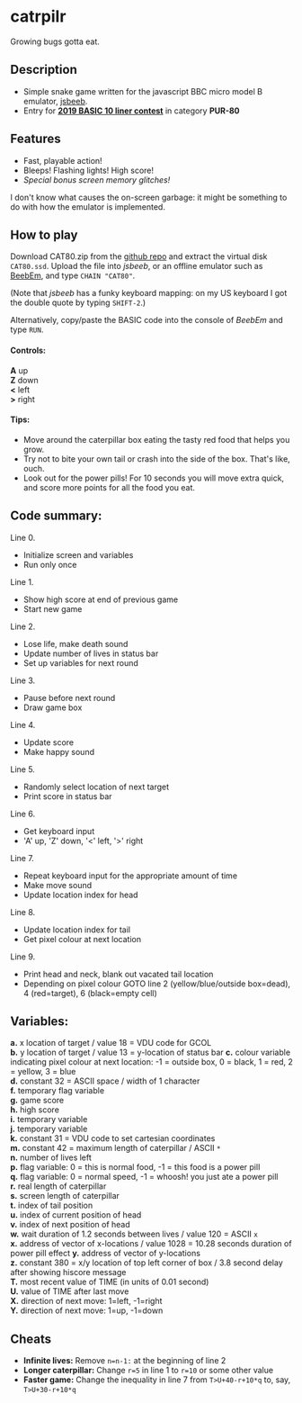 # catrpilr
Growing bugs gotta eat.

## Description

* Simple snake game written for the javascript BBC micro model B emulator, [jsbeeb](https://bbc.godbolt.org/).
* Entry for [**2019 BASIC 10 liner contest**](http://gkanold.wixsite.com/homeputerium/kopie-von-basic-10liners-2018) in category **PUR-80**

## Features

* Fast, playable action!  
* Bleeps! Flashing lights! High score!  
* _Special bonus screen memory glitches!_

I don't know what causes the on-screen garbage: it might be something to do with how the emulator is implemented.

## How to play

Download CAT80.zip from the [github repo](https://github.com/t0mpr1c3/catrpilr/raw/master/CAT80.zip) and extract the virtual disk `CAT80.ssd`. Upload the file into *jsbeeb*, or an offline emulator such as [BeebEm](https://en.wikipedia.org/wiki/BeebEm), and type `CHAIN "CAT80"`. 

(Note that *jsbeeb* has a funky keyboard mapping: on my US keyboard I got the double quote by typing `SHIFT-2`.)

Alternatively, copy/paste the BASIC code into the console of *BeebEm* and type `RUN`.


#### Controls:

  **A** up  
  **Z** down  
  **<** left  
  **>** right  
  
#### Tips:

* Move around the caterpillar box eating the tasty red food that helps you grow.  
* Try not to bite your own tail or crash into the side of the box. That's like, ouch.  
* Look out for the power pills! For 10 seconds you will move extra quick, and score more points for all the food you eat.

## Code summary:

Line 0.
*	Initialize screen and variables
*	Run only once

Line 1.
*	Show high score at end of previous game
*	Start new game

Line 2.
*	Lose life, make death sound
* Update number of lives in status bar
*	Set up variables for next round

Line 3.
* Pause before next round
*	Draw game box

Line 4.
*	Update score
*	Make happy sound

Line 5.
* Randomly select location of next target
* Print score in status bar

Line 6.
*	Get keyboard input
* 'A' up, 'Z' down, '<' left, '>' right

Line 7.
* Repeat keyboard input for the appropriate amount of time
*	Make move sound
*	Update location index for head

Line 8.
*	Update location index for tail
*	Get pixel colour at next location 

Line 9. 
*	Print head and neck, blank out vacated tail location
*	Depending on pixel colour GOTO line 2 (yellow/blue/outside box=dead), 4 (red=target), 6 (black=empty cell)

## Variables:

**a.** x location of target / value 18 = VDU code for GCOL   
**b.** y location of target / value 13 = y-location of status bar
**c.** colour variable indicating pixel colour at next location: -1 = outside box, 0 = black, 1 = red, 2 = yellow, 3 = blue  
**d.** constant 32 = ASCII space / width of 1 character    
**f.** temporary flag variable  
**g.** game score  
**h.** high score  
**i.** temporary variable  
**j.** temporary variable  
**k.** constant 31 = VDU code to set cartesian coordinates  
**m.** constant 42 = maximum length of caterpillar / ASCII `*`  
**n.** number of lives left  
**p.** flag variable: 0 = this is normal food, -1 = this food is a power pill  
**q.** flag variable: 0 = normal speed, -1 = whoosh! you just ate a power pill  
**r.** real length of caterpillar  
**s.** screen length of caterpillar  
**t.** index of tail position  
**u.** index of current position of head  
**v.** index of next position of head  
**w.** wait duration of 1.2 seconds between lives / value 120 = ASCII `x`  
**x.** address of vector of x-locations / value 1028 = 10.28 seconds duration of power pill effect 
**y.** address of vector of y-locations   
**z.** constant 380 = x/y location of top left corner of box / 3.8 second delay after showing hiscore message  
**T.** most recent value of TIME (in units of 0.01 second)  
**U.** value of TIME after last move  
**X.** direction of next move: 1=left, -1=right  
**Y.** direction of next move: 1=up, -1=down 

## Cheats

* **Infinite lives:** Remove `n=n-1:` at the beginning of line 2  
* **Longer caterpillar:** Change `r=5` in line 1 to `r=10` or some other value  
* **Faster game:** Change the inequality in line 7 from `T>U+40-r+10*q` to, say, `T>U+30-r+10*q`
